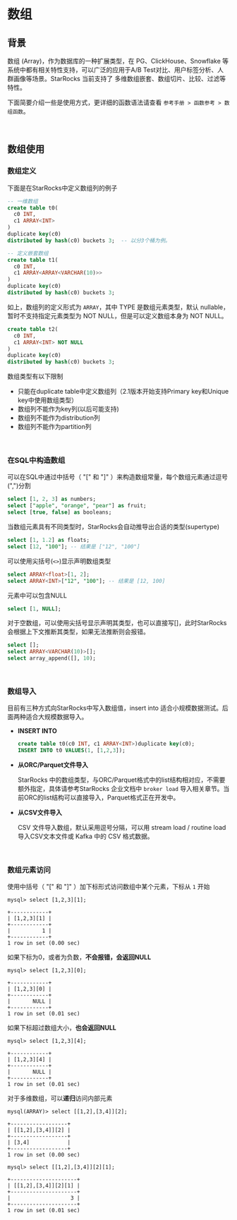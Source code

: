 # 数组

## 背景

数组 (Array)，作为数据库的一种扩展类型，在 PG、ClickHouse、Snowflake 等系统中都有相关特性支持，可以广泛的应用于A/B Test对比、用户标签分析、人群画像等场景。StarRocks 当前支持了 多维数组嵌套、数组切片、比较、过滤等特性。

下面简要介绍一些是使用方式，更详细的函数语法请查看 `参考手册 > 函数参考 > 数组函数`。

<br/>

## 数组使用

### 数组定义

下面是在StarRocks中定义数组列的例子

~~~SQL
-- 一维数组
create table t0(
  c0 INT,
  c1 ARRAY<INT>
)
duplicate key(c0)
distributed by hash(c0) buckets 3;  -- 以分3个桶为例。

-- 定义嵌套数组
create table t1(
  c0 INT,
  c1 ARRAY<ARRAY<VARCHAR(10)>>
)
duplicate key(c0)
distributed by hash(c0) buckets 3;
~~~

如上，数组列的定义形式为 `ARRAY`，其中 TYPE 是数组元素类型，默认 nullable，暂时不支持指定元素类型为 NOT NULL，但是可以定义数组本身为 NOT NULL。

~~~SQL
create table t2(
  c0 INT,
  c1 ARRAY<INT> NOT NULL
)
duplicate key(c0)
distributed by hash(c0) buckets 3;
~~~

数组类型有以下限制

* 只能在duplicate table中定义数组列（2.1版本开始支持Primary key和Unique key中使用数组类型）
* 数组列不能作为key列(以后可能支持)
* 数组列不能作为distribution列
* 数组列不能作为partition列

<br/>

### 在SQL中构造数组

可以在SQL中通过中括号（ "[" 和 "]" ）来构造数组常量，每个数组元素通过逗号(",")分割

~~~SQL
select [1, 2, 3] as numbers;
select ["apple", "orange", "pear"] as fruit;
select [true, false] as booleans;
~~~

当数组元素具有不同类型时，StarRocks会自动推导出合适的类型(supertype)

~~~SQL
select [1, 1.2] as floats;
select [12, "100"]; -- 结果是 ["12", "100"]
~~~

可以使用尖括号(`<>`)显示声明数组类型

~~~SQL
select ARRAY<float>[1, 2];
select ARRAY<INT>["12", "100"]; -- 结果是 [12, 100]
~~~

元素中可以包含NULL

~~~SQL
select [1, NULL];
~~~

对于空数组，可以使用尖括号显示声明其类型，也可以直接写\[\]，此时StarRocks会根据上下文推断其类型，如果无法推断则会报错。

~~~SQL
select [];
select ARRAY<VARCHAR(10)>[];
select array_append([], 10);
~~~

<br/>

### 数组导入

目前有三种方式向StarRocks中写入数组值，insert into 适合小规模数据测试。后面两种适合大规模数据导入。

* **INSERT INTO**

  ~~~SQL
  create table t0(c0 INT, c1 ARRAY<INT>)duplicate key(c0);
  INSERT INTO t0 VALUES(1, [1,2,3]);
  ~~~

* **从ORC/Parquet文件导入**

  StarRocks 中的数组类型，与ORC/Parquet格式中的list结构相对应，不需要额外指定，具体请参考StarRocks 企业文档中 `broker load` 导入相关章节。当前ORC的list结构可以直接导入，Parquet格式正在开发中。

* **从CSV文件导入**

  CSV 文件导入数组，默认采用逗号分隔，可以用 stream load / routine load 导入CSV文本文件或 Kafka 中的 CSV 格式数据。

<br/>

### 数组元素访问

使用中括号（ "[" 和 "]" ）加下标形式访问数组中某个元素，下标从 `1` 开始

~~~Plain Text
mysql> select [1,2,3][1];

+------------+
| [1,2,3][1] |
+------------+
|          1 |
+------------+
1 row in set (0.00 sec)
~~~

如果下标为0，或者为负数，**不会报错，会返回NULL**

~~~Plain Text
mysql> select [1,2,3][0];

+------------+
| [1,2,3][0] |
+------------+
|       NULL |
+------------+
1 row in set (0.01 sec)
~~~

如果下标超过数组大小，**也会返回NULL**

~~~Plain Text
mysql> select [1,2,3][4];

+------------+
| [1,2,3][4] |
+------------+
|       NULL |
+------------+
1 row in set (0.01 sec)
~~~

对于多维数组，可以**递归**访问内部元素

~~~Plain Text
mysql(ARRAY)> select [[1,2],[3,4]][2];

+------------------+
| [[1,2],[3,4]][2] |
+------------------+
| [3,4]            |
+------------------+
1 row in set (0.00 sec)

mysql> select [[1,2],[3,4]][2][1];

+---------------------+
| [[1,2],[3,4]][2][1] |
+---------------------+
|                   3 |
+---------------------+
1 row in set (0.01 sec)
~~~
